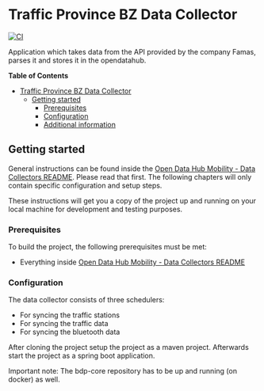 # Traffic Province BZ Data Collector


[![CI](https://github.com/noi-techpark/bdp-commons/actions/workflows/ci-traffic-provbz.yml/badge.svg)](https://github.com/noi-techpark/bdp-commons/actions/workflows/ci-trafficbz.yml)

Application which takes data from the API provided by the company Famas, parses it
and stores it in the opendatahub.

**Table of Contents**
- [Traffic Province BZ Data Collector](#traffic-provBZ-data-collector)
	- [Getting started](#getting-started)
		- [Prerequisites](#prerequisites)
		- [Configuration](#configuration)
		- [Additional information](#additional-information)

## Getting started

General instructions can be found inside the [Open Data Hub Mobility - Data
Collectors README](../../README.md). Please read that first. The following
chapters will only contain specific configuration and setup steps.

These instructions will get you a copy of the project up and running on your
local machine for development and testing purposes.

### Prerequisites

To build the project, the following prerequisites must be met:
- Everything inside [Open Data Hub Mobility - Data Collectors README](../../README.md#prerequisites)

### Configuration

The data collector consists of three schedulers:
- For syncing the traffic stations
- For syncing the traffic data
- For syncing the bluetooth data

After cloning the project setup the project as a maven project. Afterwards start the project as a spring boot application.

Important note: The bdp-core repository has to be up and running (on docker) as well.
